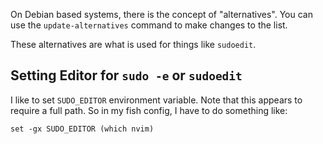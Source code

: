 On Debian based systems, there is the concept of "alternatives".
You can use the `update-alternatives` command to make changes to the list.

These alternatives are what is used for things like `sudoedit`. 

## Setting Editor for `sudo -e` or `sudoedit`

I like to set `SUDO_EDITOR` environment variable. Note that this appears to require a full path.
So in my fish config, I have to do something like:

```
set -gx SUDO_EDITOR (which nvim)
```
